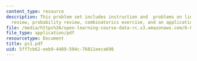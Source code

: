 ```yaml
---
content_type: resource
description: This problem set includes instruction and  problems on linear algebra
  review, probability review, combinatorics exercise, and an application of codes.
file: /media/https%3A/open-learning-course-data-rc.s3.amazonaws.com/6-895-essential-coding-theory-fall-2004/5ff7cb62eeb94489594c76811eeca698_ps1.pdf
file_type: application/pdf
resourcetype: Document
title: ps1.pdf
uid: 5ff7cb62-eeb9-4489-594c-76811eeca698
---
```


